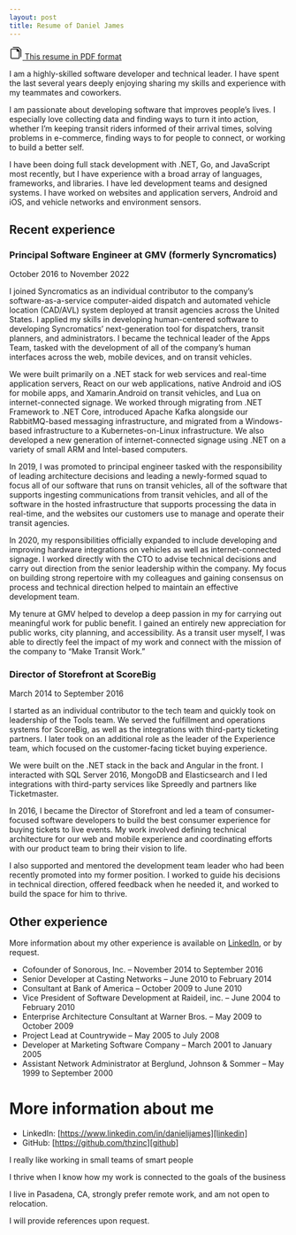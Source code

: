 ```yaml
---
layout: post
title: Resume of Daniel James
---
```


<html>
<a href="/assets/resume-2022.pdf">
<svg width="24" height="24" stroke-width="1.5" viewBox="0 0 24 24" fill="none" xmlns="http://www.w3.org/2000/svg">
<path d="M7 2L16.5 2L21 6.5V19" stroke="currentColor" stroke-linecap="round" stroke-linejoin="round"/>
<path d="M3 20.5V6.5C3 5.67157 3.67157 5 4.5 5H14.2515C14.4106 5 14.5632 5.06321 14.6757 5.17574L17.8243 8.32426C17.9368 8.43679 18 8.5894 18 8.74853V20.5C18 21.3284 17.3284 22 16.5 22H4.5C3.67157 22 3 21.3284 3 20.5Z" stroke="currentColor" stroke-linecap="round" stroke-linejoin="round"/>
<path d="M14 8.4V5.35355C14 5.15829 14.1583 5 14.3536 5C14.4473 5 14.5372 5.03725 14.6036 5.10355L17.8964 8.39645C17.9628 8.46275 18 8.55268 18 8.64645C18 8.84171 17.8417 9 17.6464 9H14.6C14.2686 9 14 8.73137 14 8.4Z" fill="currentColor" stroke="currentColor" stroke-linecap="round" stroke-linejoin="round"/>
</svg> This resume in PDF format
</a>
</html>

I am a highly-skilled software developer and technical leader. I have spent the last several years deeply enjoying sharing my skills and experience with my teammates and coworkers.

I am passionate about developing software that improves people’s lives. I especially love collecting data and finding ways to turn it into action, whether I’m keeping transit riders informed of their arrival times, solving problems in e-commerce, finding ways to for people to connect, or working to build a better self.

I have been doing full stack development with .NET, Go, and JavaScript most recently, but I have experience with a broad array of languages, frameworks, and libraries. I have led development teams and designed systems. I have worked on websites and application servers, Android and iOS, and vehicle networks and environment sensors.

## Recent experience

### Principal Software Engineer at GMV (formerly Syncromatics)

October 2016 to November 2022

I joined Syncromatics as an individual contributor to the company’s software-as-a-service computer-aided dispatch and automated vehicle location (CAD/AVL) system deployed at transit agencies across the United States. I applied my skills in developing human-centered software to developing Syncromatics’ next-generation tool for dispatchers, transit planners, and administrators. I became the technical leader of the Apps Team, tasked with the development of all of the company’s human interfaces across the web, mobile devices, and on transit vehicles.

We were built primarily on a .NET stack for web services and real-time application servers, React on our web applications, native Android and iOS for mobile apps, and Xamarin.Android on transit vehicles, and Lua on internet-connected signage. We worked through migrating from .NET Framework to .NET Core, introduced Apache Kafka alongside our RabbitMQ-based messaging infrastructure, and migrated from a Windows-based infrastructure to a Kubernetes-on-Linux infrastructure. We also developed a new generation of internet-connected signage using .NET on a variety of small ARM and Intel-based computers.

In 2019, I was promoted to principal engineer tasked with the responsibility of leading architecture decisions and leading a newly-formed squad to focus all of our software that runs on transit vehicles, all of the software that supports ingesting communications from transit vehicles, and all of the software in the hosted infrastructure that supports processing the data in real-time, and the websites our customers use to manage and operate their transit agencies.

In 2020, my responsibilities officially expanded to include developing and improving hardware integrations on vehicles as well as internet-connected signage. I worked directly with the CTO to advise technical decisions and carry out direction from the senior leadership within the company. My focus on building strong repertoire with my colleagues and gaining consensus on process and technical direction helped to maintain an effective development team.

My tenure at GMV helped to develop a deep passion in my for carrying out meaningful work for public benefit. I gained an entirely new appreciation for public works, city planning, and accessibility. As a transit user myself, I was able to directly feel the impact of my work and connect with the mission of the company to “Make Transit Work.”

### Director of Storefront at ScoreBig

March 2014 to September 2016

I started as an individual contributor to the tech team and quickly took on leadership of the Tools team. We served the fulfillment and operations systems for ScoreBig, as well as the integrations with third-party ticketing partners. I later took on an additional role as the leader of the Experience team, which focused on the customer-facing ticket buying experience.

We were built on the .NET stack in the back and Angular in the front. I interacted with SQL Server 2016, MongoDB and Elasticsearch and I led integrations with third-party services like Spreedly and partners like Ticketmaster.

In 2016, I became the Director of Storefront and led a team of consumer-focused software developers to build the best consumer experience for buying tickets to live events. My work involved defining technical architecture for our web and mobile experience and coordinating efforts with our product team to bring their vision to life.

I also supported and mentored the development team leader who had been recently promoted into my former position. I worked to guide his decisions in technical direction, offered feedback when he needed it, and worked to build the space for him to thrive.

## Other experience

More information about my other experience is available on [LinkedIn][linkedin], or by request.

- Cofounder of Sonorous, Inc. – November 2014 to September 2016
- Senior Developer at Casting Networks – June 2010 to February 2014
- Consultant at Bank of America – October 2009 to June 2010
- Vice President of Software Development at Raideil, inc. – June 2004 to February 2010
- Enterprise Architecture Consultant at Warner Bros. – May 2009 to October 2009
- Project Lead at Countrywide – May 2005 to July 2008
- Developer at Marketing Software Company – March 2001 to January 2005
- Assistant Network Administrator at Berglund, Johnson & Sommer – May 1999 to September 2000

# More information about me

- LinkedIn: [https://www.linkedin.com/in/danielijames][linkedin]
- GitHub: [https://github.com/thzinc][github]

I really like working in small teams of smart people

I thrive when I know how my work is connected to the goals of the business

I live in Pasadena, CA, strongly prefer remote work, and am not open to relocation.

I will provide references upon request.

[github]: https://github.com/thzinc
[linkedin]: https://www.linkedin.com/in/danielijames
